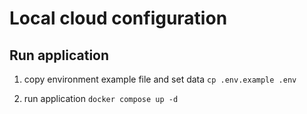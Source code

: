 # Local cloud configuration

## Run application

1. copy environment example file and set data `cp .env.example .env`

2. run application `docker compose up -d`
